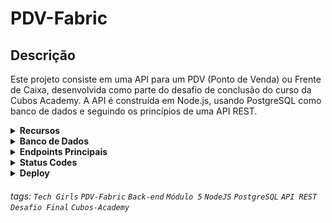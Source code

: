 # PDV-Fabric

## Descrição

Este projeto consiste em uma API para um PDV (Ponto de Venda) ou Frente de Caixa, desenvolvida como parte do desafio de conclusão do curso da Cubos Academy. A API é construída em Node.js, usando PostgreSQL como banco de dados e seguindo os princípios de uma API REST.

<details>
<summary><b>Recursos</b></summary>

- Cadastro de Usuários
- Login de Usuários
- Detalhamento de Perfil de Usuário Logado
- Edição de Perfil de Usuário Logado
- Listagem de Categorias
- Cadastro de Produtos
- Edição de Produtos
- Listagem de Produtos
- Detalhamento de Produto
- Exclusão de Produto por ID
- Cadastro de Clientes
- Edição de Clientes
- Listagem de Clientes
- Detalhamento de Cliente
- Cadastro de Pedidos
- Listagem de Pedidos
- Exclusão de Produto com validação
- Aprimoramento de cadastro/atualização de produto com imagens
- Aprimoramento de exclusão de produto com exclusão de imagem

</details>

<details>
<summary><b>Banco de Dados</b></summary>

A API utiliza um banco de dados `PostgresSQL` hospedado no serviço `Elephantsql`. O script de criação das tabelas e inserção das categorias está disponível no projeto. Certifique-se de executar o script no banco de dados PostgreSQL fornecido pelo serviço Elephantsql para configurar as tabelas necessárias.

</details>

<details>
<summary><b>Endpoints Principais</b></summary>

- Cadastro de Usuário: `POST /usuario`
- Login de Usuário: `POST /login`
- Listagem de Categorias: `GET /categoria`
- Cadastro de Produtos: `POST /produto`
- Edição de Produtos: `PUT /produto/:id`
- Listagem de Produtos: `GET /produto`
- Detalhamento de Produto: `GET /produto/:id`
- Exclusão de Produto por ID: `DELETE /produto/:id`
- Cadastro de Clientes: `POST /cliente`
- Edição de Clientes: `PUT /cliente/:id`
- Listagem de Clientes: `GET /cliente`
- Detalhamento de Cliente: `GET /cliente/:id`
- Cadastro de Pedidos: `POST /pedido`
- Listagem de Pedidos: `GET /pedido`

</details>

<details>
<summary><b>Status Codes</b></summary>

A API retorna os seguintes códigos de status:

- 200 (OK)
- 201 (Created)
- 204 (No Content)
- 400 (Bad Request)
- 401 (Unauthorized)
- 403 (Forbidden)
- 404 (Not Found)
- 500 (Internal Server Error)

</details>

<details>
<summary><b>Deploy</b></summary>

O projeto foi implantado e está acessível em [https://nice-pink-cougar-suit.cyclic.app/](https://nice-pink-cougar-suit.cyclic.app/).

</details>







</details>

###### tags:  `Tech Girls` `PDV-Fabric` `Back-end` `Módulo 5` `NodeJS` `PostgreSQL` `API REST` `Desafio Final` `Cubos-Academy`
